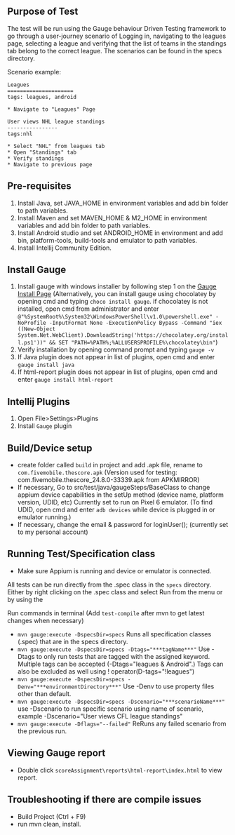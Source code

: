 ## Purpose of Test
The test will be run using the Gauge behaviour Driven Testing framework to go through a user-journey scenario of Logging in, navigating to the leagues page, selecting a league and verifying that the list of teams in the standings tab belong to the correct league.
The scenarios can be found in the specs directory.

Scenario example:
```
Leagues
=====================
tags: leagues, android

* Navigate to "Leagues" Page

User views NHL league standings
----------------
tags:nhl

* Select "NHL" from leagues tab
* Open "Standings" tab
* Verify standings
* Navigate to previous page
```

## Pre-requisites
1. Install Java, set JAVA_HOME in environment variables and add bin folder to path variables.
2. Install Maven and set MAVEN_HOME & M2_HOME in environment variables and add bin folder to path variables.
3. Install Android studio and set ANDROID_HOME in environment and add bin, platform-tools, build-tools and emulator to path variables.
4. Install Intellij Community Edition.

## Install Gauge
1. Install gauge with windows installer by following step 1 on the [Gauge Install Page](https://docs.gauge.org/getting_started/installing-gauge?os=windows&language=java&ide=vscode)
   (Alternatively, you can install gauge using chocolatey by opening  cmd and typing `choco install gauge`. if chocolatey is not installed, open cmd from administrator and enter `@"%SystemRoot%\System32\WindowsPowerShell\v1.0\powershell.exe" -NoProfile -InputFormat None -ExecutionPolicy Bypass -Command "iex ((New-Object System.Net.WebClient).DownloadString('https://chocolatey.org/install.ps1'))" && SET "PATH=%PATH%;%ALLUSERSPROFILE%\chocolatey\bin"`)
2. Verify installation by opening command prompt and typing  `gauge -v`
3. If Java plugin does not appear in list of plugins, open cmd and  enter `gauge install java`
4. If html-report plugin does not appear in list of plugins, open cmd and enter `gauge install html-report`

## Intellij Plugins
1. Open File>Settings>Plugins
2. Install `Gauge` plugin

## Build/Device setup
* create folder called `build` in project and add .apk file, rename to `com.fivemobile.thescore.apk` (Version used for testing: com.fivemobile.thescore_24.8.0-33339.apk from APKMIRROR)
* If necessary, Go to src/test/java/gaugeSteps/BaseClass to change appium device capabilities in the setUp method (device name, platform version, UDID, etc) Currently set to run on Pixel 6 emulator. (To find UDID, open cmd and enter `adb devices` while device is plugged in or emulator running.)
* If necessary, change the email & password  for loginUser(); (currently set to my personal account)

## Running Test/Specification class
* Make sure Appium is running and device or emulator is connected.

All tests can be run directly from the .spec class in the `specs` directory. Either by right clicking on the .spec class and select Run from the menu or by using the 

Run commands in terminal (Add  `test-compile` after mvn to get latest changes when necessary)

*  `mvn gauge:execute -DspecsDir=specs` Runs all specification classes (.spec) that are in the specs directory.
*  `mvn gauge:execute -DspecsDir=specs -Dtags="***tagName***"` Use -Dtags to only run tests that are tagged with the assigned keyword. Multiple tags can be accepted (-Dtags="leagues & Android".) Tags can also be excluded as well using ! operator(D-tags="!leagues")
*  `mvn gauge:execute -DspecsDir=specs -Denv="***environmentDirectory***"` Use -Denv to use property files other than default.
*  `mvn gauge:execute -DspecsDir=specs -Dscenario="***scenarioName***"` use -Dscenario to run specific scenario using name of scenario, example -Dscenario="User views CFL league standings"
*  `mvn gauge:execute -Dflags="--failed"` ReRuns any failed scenario from the previous run.

## Viewing Gauge report
* Double click `scoreAssignment\reports\html-report\index.html` to view report.  

## Troubleshooting if there are compile issues
* Build Project (Ctrl + F9)
* run mvn clean, install.
